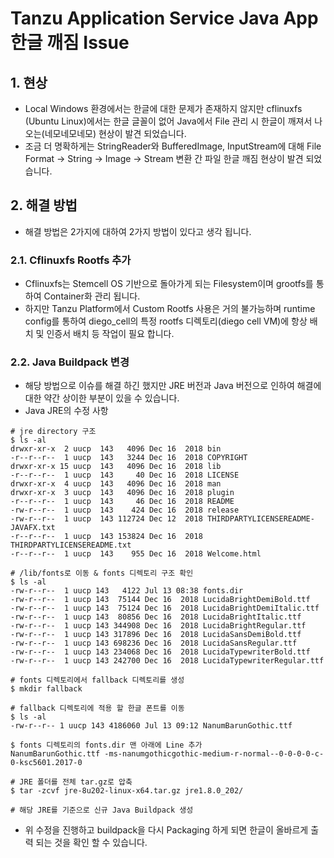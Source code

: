 
# Tanzu Application Service Java App 한글 깨짐 Issue

## 1. 현상
- Local Windows 환경에서는 한글에 대한 문제가 존재하지 않지만 cflinuxfs (Ubuntu Linux)에서는 한글 글꼴이 없어 Java에서 File 관리 시 한글이 깨져서 나오는(네모네모네모) 현상이 발견 되었습니다.
- 조금 더 명확하게는 StringReader와 BufferedImage, InputStream에 대해 File Format -> String -> Image -> Stream 변환 간 파일 한글 깨짐 현상이 발견 되었습니다.


## 2. 해결 방법
- 해결 방법은 2가지에 대하여 2가지 방법이 있다고 생각 됩니다.

### 2.1. Cflinuxfs Rootfs 추가
- Cflinuxfs는 Stemcell OS 기반으로 돌아가게 되는 Filesystem이며 grootfs를 통하여 Container화 관리 됩니다.
- 하지만 Tanzu Platform에서 Custom Rootfs 사용은 거의 불가능하며 runtime config를 통하여 diego_cell의 특정 rootfs 디렉토리(diego cell VM)에 항상 배치 및 인증서 배치 등 작업이 필요 합니다.

### 2.2. Java Buildpack 변경
- 해당 방법으로 이슈를 해결 하긴 했지만 JRE 버전과 Java 버전으로 인하여 해결에 대한 약간 상이한 부분이 있을 수 있습니다.
- Java JRE의 수정 사항

```
# jre directory 구조
$ ls -al
drwxr-xr-x  2 uucp  143   4096 Dec 16  2018 bin
-r--r--r--  1 uucp  143   3244 Dec 16  2018 COPYRIGHT
drwxr-xr-x 15 uucp  143   4096 Dec 16  2018 lib
-r--r--r--  1 uucp  143     40 Dec 16  2018 LICENSE
drwxr-xr-x  4 uucp  143   4096 Dec 16  2018 man
drwxr-xr-x  3 uucp  143   4096 Dec 16  2018 plugin
-r--r--r--  1 uucp  143     46 Dec 16  2018 README
-rw-r--r--  1 uucp  143    424 Dec 16  2018 release
-rw-r--r--  1 uucp  143 112724 Dec 12  2018 THIRDPARTYLICENSEREADME-JAVAFX.txt
-r--r--r--  1 uucp  143 153824 Dec 16  2018 THIRDPARTYLICENSEREADME.txt
-r--r--r--  1 uucp  143    955 Dec 16  2018 Welcome.html

# /lib/fonts로 이동 & fonts 디렉토리 구조 확인
$ ls -al
-rw-r--r--  1 uucp 143   4122 Jul 13 08:38 fonts.dir
-rw-r--r--  1 uucp 143  75144 Dec 16  2018 LucidaBrightDemiBold.ttf
-rw-r--r--  1 uucp 143  75124 Dec 16  2018 LucidaBrightDemiItalic.ttf
-rw-r--r--  1 uucp 143  80856 Dec 16  2018 LucidaBrightItalic.ttf
-rw-r--r--  1 uucp 143 344908 Dec 16  2018 LucidaBrightRegular.ttf
-rw-r--r--  1 uucp 143 317896 Dec 16  2018 LucidaSansDemiBold.ttf
-rw-r--r--  1 uucp 143 698236 Dec 16  2018 LucidaSansRegular.ttf
-rw-r--r--  1 uucp 143 234068 Dec 16  2018 LucidaTypewriterBold.ttf
-rw-r--r--  1 uucp 143 242700 Dec 16  2018 LucidaTypewriterRegular.ttf

# fonts 디렉토리에서 fallback 디렉토리를 생성
$ mkdir fallback

# fallback 디렉토리에 적용 할 한글 폰트를 이동
$ ls -al
-rw-r--r-- 1 uucp 143 4186060 Jul 13 09:12 NanumBarunGothic.ttf

$ fonts 디렉토리의 fonts.dir 맨 아래에 Line 추가
NanumBarunGothic.ttf -ms-nanumgothicgothic-medium-r-normal--0-0-0-0-c-0-ksc5601.2017-0

# JRE 폴더를 전체 tar.gz로 압축
$ tar -zcvf jre-8u202-linux-x64.tar.gz jre1.8.0_202/

# 해당 JRE를 기준으로 신규 Java Buildpack 생성
```

- 위 수정을 진행하고 buildpack을 다시 Packaging 하게 되면 한글이 올바르게 출력 되는 것을 확인 할 수 있습니다.
